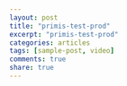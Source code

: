 ```yaml
---
layout: post
title: "primis-test-prod"
excerpt: "primis-test-prod"
categories: articles
tags: [sample-post, video]
comments: true
share: true
---
```

<div class="apester-media" data-media-id="5e819fefc3d22e63e81394b3" height="349"></div><script async src="https://static.apester.com/js/sdk/latest/apester-sdk.js"></script>
